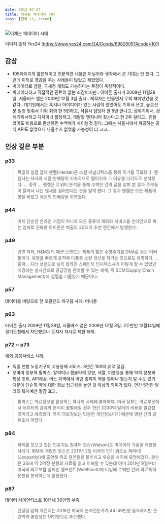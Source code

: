 ```yaml
---
date: 2012-07-27
title: 이제는 빅데이터 시대
tags: [한국-it, trend]
---
```


![이제는 빅데이터 시대](http://image.yes24.com/momo/TopCate183/MidCate07/18267879.jpg)

이미지 출처 Yes24 (<https://www.yes24.com/24/Goods/6982605?Acode=101>)

## 감상
- 105페이지의 얇은책이고 전문적인 내용은 아닐꺼라 생각해서 큰 기대는 안 했다. 그런데 이외로 영감을 주는 사례들이 많았고 재밌었다.
- 빅데이터로 검찰, 국세청 개혁도 가능하다는 주장이 독창적이다.
- 빅데이터하고 직접적인 관련이 없는 소감이지만.. 
아이폰 출시가 2009년 11월28일, 서울버스 앱은 2009년 12월 3일 출시.. 제작자는 만들면서 무척 재미있었을 것 같다..
대기업에서는 혹시나 아이디어가 있는 사람이 있었어도 기획서 쓰고, 높으신 분 일정 맞춰서 기획 회의 한 5번하고, 서울시 담당자 한 5번 만나고, 상위기획서, 상세기획서하고 디자이너 할당하고, 개발할 엔지니어 찾는다고 한 2주 걸리고.. 만들었어도 비용으로 환산하면 수백배가 차이날것 같다.
그때는 서울시에서 제공하는 공식 API도 없었으니 나올수가 없었을 가능성이 더 크고..


## 인상 깊은 부분

### p33
> 독일의 실칼 업체 헨켈(Henkel)은 소셜 애널리틱스를 통해 위기를 극복했다.
헨켈사는 자사의 식칼 판매량이 지속적으로 떨어지자 그 이유를 다각도로 분석했다. 
... 중략 ...
헨켈은 트위터 분석을 통해 수백만 건의 글을 살펴 본 결과 주부들이 칼에서 나는 냄새를 싫어한다는 것을 알게 됐다.
그 결과 헨켈은 모든 제품의 향을 바꿨고 예전의 판매량을 회복했다.

### p44
> 이제 단순한 온라인 서점이 아니라 모든 종류의 재화와 서비스를 온라인으로 파는 업체로 진화한 아마존은 매출의 30%가 추천 엔진에서 발생한다.

### p49
> 반면 자라, H&M등의 패션 브랜드는 제품의 짧은 수명주기를 DNA로 삼는 이버들이다. 
유행을 빠르게 포착해 다품종 소량 생산을 하기는 것으로도 유명하다.
... 중략...
자라 브랜드로 널리 알려진 스페인의 인디텍스사가 이렇게 할 수 있었던 배경에는 실시간으로 공급망을 관리할 수 있는 체계, 
즉 SCM(Supply Chain Management)에 심혈을 기울였기 때문이다.

### p57
데이터를 바탕으로 한 오클랜드 야구팀 사례. 머니몰

### p63
아이폰 출시 2009년 11월28일, 서울버스 앱은 2009년 12월 3일. 2주만인 12월14일에 경기도청에서 차단했으나 도지사 지시로 제한 해제.

### p72 ~ p73
해외 공공서비스 사례. 

- 독일 연방 노동기구의 고용중재 서비스. 3년간 100억 유로 절감.
- 오바마 정부의 필박스. 알약이나 캡슐약의 모양, 색깔, 이름등을 통해 약의 성분과 특성 조회, API제공.
어느 지역에서 어떤 종류의 약을 얼마나 찾는지 알 수도 있기 때문에 단순히 약에 대한 정보 접근성을 높인 것 이상의 의미가 있다.
연간 5천만 달러의 복지예산 절감 효과.

> 필박스는 의료정보를 활용하는 하나의 사례에 불과하다. 
미국 정부는 의료부문에서 데이터의 공유와 분석이 활발해질 경우 연간 3300억 달러의 비용을 절감할 것이라고 예측했다. 
특히 의료정보는 민감한 개인정보이기 때문에 병원 간의 공유조차 어렵다. 

### p84
> 화제를 모으고 있는 인공지능 컴퓨터 왓슨(Watson)도 빅데이터 기술을 적용한 사례다. 
IBM이 개발한 왓슨은 2011년 2월 미국의 인기 퀴즈쇼 제퍼디!(Jeopardy!)에 출연해 퀴즈 달인들을 물리치고 우승을 차지해 유명해졌다.
왓슨은 3초에 약 2억장 분량의 자료를 읽고 이해할 수 있는데 이미 2011년 9월부터 미국의 의료보험 업체인 웰포인트(WellPoint0에 디입돼 수백만 건의 의료특허 문헌을 분석하는데 활용됐다.

### p87
데이터 사이언티스트 10년내 30만명 부족.

> 컨설팅 업체 매킨지는 2018년 미국에 분석전문가가 44-49만원 필요하지만 관련학과 졸업생은 18만명으로 추산했다.


